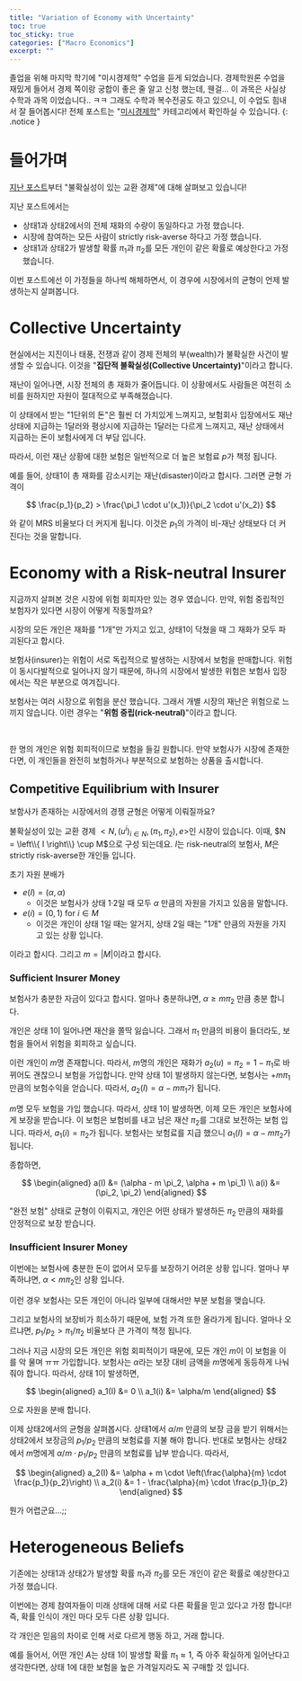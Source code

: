 ```yaml
---
title: "Variation of Economy with Uncertainty"
toc: true
toc_sticky: true
categories: ["Macro Economics"]
excerpt: ""
---
```


졸업을 위해 마지막 학기에 "미시경제학" 수업을 듣게 되었습니다.
경제학원론 수업을 재밌게 들어서 경제 쪽이랑 궁합이 좋은 줄 알고 신청 했는데, 웬걸... 이 과목은 사실상 수학과 과목 이었습니다.. ㅋㅋ 그래도 수학과 복수전공도 하고 있으니, 이 수업도 힘내서 잘 들어봅시다!
전체 포스트는 "[미시경제학](/categories/micro-economics)" 카테고리에서 확인하실 수 있습니다.
{: .notice }

# 들어가며

[지난 포스트](/2025/05/20/exchange-economy-with-uncertainty/)부터 "불확실성이 있는 교환 경제"에 대해 살펴보고 있습니다!

지난 포스트에서는

- 상태1과 상태2에서의 전체 재화의 수량이 동일하다고 가정 했습니다.
- 시장에 참여하는 모든 사람이 strictly risk-averse 하다고 가정 했습니다.
- 상태1과 상태2가 발생할 확률 $\pi_1$과 $\pi_2$를 모든 개인이 같은 확률로 예상한다고 가정 했습니다.

이번 포스트에선 이 가정들을 하나씩 해체하면서, 이 경우에 시장에서의 균형이 언제 발생하는지 살펴봅니다.


# Collective Uncertainty

현실에서는 지진이나 태풍, 전쟁과 같이 경제 전체의 부(wealth)가 불확실한 사건이 발생할 수 있습니다.
이것을 "**집단적 불확실성(Collective Uncertainty)**"이라고 합니다.

재난이 일어나면, 시장 전체의 총 재화가 줄어듭니다. 이 상황에서도 사람들은 여전히 소비를 원하지만 자원이 절대적으로 부족해졌습니다.

이 상태에서 받는 "1단위의 돈"은 훨씬 더 가치있게 느껴지고, 보험회사 입장에서도 재난 상태에 지급하는 1달러와 평상시에 지급하는 1달러는 다르게 느껴지고, 재난 상태에서 지급하는 돈이 보험사에게 더 부담 입니다.

따라서, 이런 재난 상황에 대한 보험은 일반적으로 더 높은 보험료 $p$가 책정 됩니다.

예를 들어, 상태1이 총 재화를 감소시키는 재난(disaster)이라고 합시다. 그러면 균형 가격이

$$
\frac{p_1}{p_2} > \frac{\pi_1 \cdot u'(x_1)}{\pi_2 \cdot u'(x_2)}
$$

와 같이 MRS 비율보다 더 커지게 됩니다. 이것은 $p_1$의 가격이 비-재난 상태보다 더 커진다는 것을 말합니다.


# Economy with a Risk-neutral Insurer

지금까지 살펴본 것은 시장에 위험 회피자만 있는 경우 였습니다. 만약, 위험 중립적인 보험자가 있다면 시장이 어떻게 작동할까요?

시장의 모든 개인은 재화를 "1개"만 가지고 있고, 상태1이 닥쳤을 때 그 재화가 모두 파괴된다고 합시다.

보험사(insurer)는 위험이 서로 독립적으로 발생하는 시장에서 보험을 판매합니다. 위험이 동시다발적으로 일어나지 않기 때문에, 하나의 시장에서 발생한 위험은 보험사 입장에서는 작은 부분으로 여겨집니다.

보험사는 여러 시장으로 위험을 분산 했습니다. 그래서 개별 시장의 재난은 위험으로 느끼지 않습니다. 이런 경우는 "**위험 중립(rick-neutral)**"이라고 합니다.

<br/>

한 명의 개인은 위험 회피적이므로 보험을 들길 원합니다. 만약 보험사가 시장에 존재한다면, 이 개인들을 완전히 보험하거나 부분적으로 보험하는 상품을 출시합니다.

## Competitive Equilibrium with Insurer

보함사가 존재하는 시장에서의 경쟁 균형은 어떻게 이뤄질까요?

불확실성이 있는 교환 경제 $<N, (u^i)_{i \in N}, (\pi_1, \pi_2), e>$인 시장이 있습니다. 이때, $N = \left\\{ I \right\\} \cup M$으로 구성 되는데요. $I$는 risk-neutral의 보험사, $M$은 strictly risk-averse한 개인들 입니다.

초기 자원 분배가

- $e(I) = (\alpha, \alpha)$
  - 이것은 보험사가 상태 1·2일 때 모두 $\alpha$ 만큼의 자원을 가지고 있음을 말합니다.
- $e(i) = (0, 1)$ for $i \in M$
  - 이것은 개인이 상태 1일 때는 알거지, 상태 2일 때는 "1개" 만큼의 자원을 가지고 있는 상황 입니다.

이라고 합시다. 그리고 $m = \vert M \vert$이라고 합시다.

### Sufficient Insurer Money

보험사가 충분한 자금이 있다고 합시다. 얼마나 충분하냐면, $\alpha \ge m \pi_2$ 만큼 충분 합니다.

개인은 상태 1이 일어나면 재산을 쫄딱 잃습니다. 그래서 $\pi_1$ 만큼의 비용이 들더라도, 보험을 들어서 위험을 회피하고 싶습니다.

이런 개인이 $m$명 존재합니다. 따라서, $m$명의 개인은 재화가 $a_2(u) = \pi_2 = 1 - \pi_1$로 바뀌어도 괜찮으니 보험을 가입합니다. 만약 상태 1이 발생하지 않는다면, 보험사는 $+ m \pi_1$ 만큼의 보험수익을 얻습니다. 따라서, $a_2(I) = \alpha - m \pi_1$가 됩니다.

$m$명 모두 보험을 가입 했습니다. 따라서, 상태 1이 발생하면, 이제 모든 개인은 보험사에게 보장을 받습니다. 이 보험은 보험비를 내고 남은 재산 $\pi_2$를 그대로 보전하는 보험 입니다. 따라서, $a_1(i) = \pi_2$가 됩니다. 보험사는 보험료를 지급 했으니 $a_1(I) = \alpha - m \pi_2$가 됩니다.

종합하면,

$$
\begin{aligned}
a(I) &= (\alpha - m \pi_2, \alpha + m \pi_1) \\
a(i) &= (\pi_2, \pi_2)
\end{aligned}
$$

"완전 보험" 상태로 균형이 이뤄지고, 개인은 어떤 상태가 발생하든 $\pi_2$ 만큼의 재화를 안정적으로 보장 받습니다.

### Insufficient Insurer Money

이번에는 보험사에 충분한 돈이 없어서 모두를 보장하기 어려운 상황 입니다. 얼마나 부족하냐면, $\alpha < m \pi_2$인 상황 입니다.

이런 경우 보험사는 모든 개인이 아니라 일부에 대해서만 부분 보험을 맺습니다.

그리고 보험사의 보장비가 희소하기 때문에, 보험 가격 또한 올라가게 됩니다. 얼마나 오르냐면, $p_1/p_2 > \pi_1/\pi_2$ 비율보다 큰 가격이 책정 됩니다.

그러나 지금 시장의 모든 개인은 위험 회피적이기 때문에, 모든 개인 $m$이 이 보험을 이를 악 물며 ㅠㅠ 가입합니다. 보험사는 $\alpha$라는 보장 대비 금액을 $m$명에게 동등하게 나눠줘야 합니다. 따라서, 상태 1이 발생하면,

$$
\begin{aligned}
a_1(I) &= 0 \\
a_1(i) &= \alpha/m
\end{aligned}
$$

으로 자원을 분배 합니다.

이제 상태2에서의 균형을 살펴봅시다. 상태1에서 $\alpha/m$ 만큼의 보장 금을 받기 위해서는 상태2에서 보장금의 $p_1/p_2$ 만큼의 보험료를 지불 해야 합니다. 반대로 보험사는 상태2에서 $m$명에게 $\alpha/m \cdot p_1/p_2$ 만큼의 보험료를 납부 받습니다. 따라서,

$$
\begin{aligned}
a_2(I) &= \alpha + m \cdot \left(\frac{\alpha}{m} \cdot \frac{p_1}{p_2}\right) \\
a_2(i) &= 1 - \frac{\alpha}{m} \cdot \frac{p_1}{p_2}
\end{aligned}
$$

뭔가 어렵군요...;;


# Heterogeneous Beliefs

기존에는 상태1과 상태2가 발생할 확률 $\pi_1$과 $\pi_2$를 모든 개인이 같은 확률로 예상한다고 가정 했습니다.

이번에는 경제 참여자들이 미래 상태에 대해 서로 다른 확률을 믿고 있다고 가정 합니다! 즉, 확률 인식이 개인 마다 모두 다른 상황 입니다.

각 개인은 믿음의 차이로 인해 서로 다르게 행동 하고, 거래 합니다.

예를 들어서, 어떤 개인 $A$는 상태 1이 발생할 확률 $\pi_1 \approx 1$, 즉 아주 확실하게 일어난다고 생각한다면, 상태 1에 대한 보험을 높은 가격일지라도 꼭 구매할 것 입니다.
